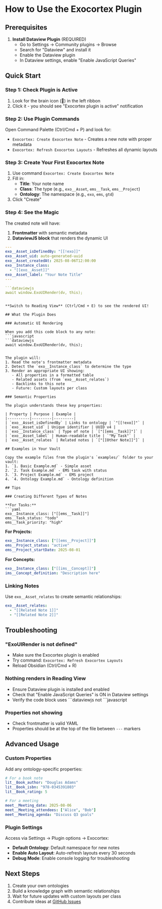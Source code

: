 # How to Use the Exocortex Plugin

## Prerequisites

1. **Install Dataview Plugin** (REQUIRED)
   - Go to Settings → Community plugins → Browse
   - Search for "Dataview" and install it
   - Enable the Dataview plugin
   - In Dataview settings, enable "Enable JavaScript Queries"

## Quick Start

### Step 1: Check Plugin is Active

1. Look for the brain icon (🧠) in the left ribbon
2. Click it - you should see "Exocortex plugin is active" notification

### Step 2: Use Plugin Commands

Open Command Palette (Ctrl/Cmd + P) and look for:
- `Exocortex: Create Exocortex Note` - Creates a new note with proper metadata
- `Exocortex: Refresh Exocortex Layouts` - Refreshes all dynamic layouts

### Step 3: Create Your First Exocortex Note

1. Use command `Exocortex: Create Exocortex Note`
2. Fill in:
   - **Title**: Your note name
   - **Class**: The type (e.g., `exo__Asset`, `ems__Task`, `ems__Project`)
   - **Ontology**: The namespace (e.g., `exo`, `ems`, `gtd`)
3. Click "Create"

### Step 4: See the Magic

The created note will have:
1. **Frontmatter** with semantic metadata
2. **DataviewJS block** that renders the dynamic UI

```yaml
---
exo__Asset_isDefinedBy: "[[!exo]]"
exo__Asset_uid: auto-generated-uuid
exo__Asset_createdAt: 2025-08-06T12:00:00
exo__Instance_class:
  - "[[exo__Asset]]"
exo__Asset_label: "Your Note Title"
---

```dataviewjs
await window.ExoUIRender(dv, this);
```
```

**Switch to Reading View** (Ctrl/Cmd + E) to see the rendered UI!

## What the Plugin Does

### Automatic UI Rendering

When you add this code block to any note:
```javascript
```dataviewjs
await window.ExoUIRender(dv, this);
```
```

The plugin will:
1. Read the note's frontmatter metadata
2. Detect the `exo__Instance_class` to determine the type
3. Render an appropriate UI showing:
   - All properties in a formatted table
   - Related assets (from `exo__Asset_relates`)
   - Backlinks to this note
   - Future: Custom layouts per class

### Semantic Properties

The plugin understands these key properties:

| Property | Purpose | Example |
|----------|---------|---------|
| `exo__Asset_isDefinedBy` | Links to ontology | `"[[!exo]]"` |
| `exo__Asset_uid` | Unique identifier | UUID v4 |
| `exo__Instance_class` | Type of note | `["[[ems__Task]]"]` |
| `exo__Asset_label` | Human-readable title | `"My Task"` |
| `exo__Asset_relates` | Related notes | `["[[Other Note]]"]` |

## Examples in Your Vault

Copy the example files from the plugin's `examples/` folder to your vault:
1. `1. Basic Example.md` - Simple asset
2. `2. Task Example.md` - EMS task with status
3. `3. Project Example.md` - EMS project
4. `4. Ontology Example.md` - Ontology definition

## Tips

### Creating Different Types of Notes

**For Tasks:**
```yaml
exo__Instance_class: ["[[ems__Task]]"]
ems__Task_status: "todo"
ems__Task_priority: "high"
```

**For Projects:**
```yaml
exo__Instance_class: ["[[ems__Project]]"]
ems__Project_status: "active"
ems__Project_startDate: 2025-08-01
```

**For Concepts:**
```yaml
exo__Instance_class: ["[[ims__Concept]]"]
ims__Concept_definition: "Description here"
```

### Linking Notes

Use `exo__Asset_relates` to create semantic relationships:
```yaml
exo__Asset_relates:
  - "[[Related Note 1]]"
  - "[[Related Note 2]]"
```

## Troubleshooting

### "ExoUIRender is not defined"
- Make sure the Exocortex plugin is enabled
- Try command: `Exocortex: Refresh Exocortex Layouts`
- Reload Obsidian (Ctrl/Cmd + R)

### Nothing renders in Reading View
- Ensure Dataview plugin is installed and enabled
- Check that "Enable JavaScript Queries" is ON in Dataview settings
- Verify the code block uses \`\`\`dataviewjs not \`\`\`javascript

### Properties not showing
- Check frontmatter is valid YAML
- Properties should be at the top of the file between `---` markers

## Advanced Usage

### Custom Properties

Add any ontology-specific properties:
```yaml
# For a book note
lit__Book_author: "Douglas Adams"
lit__Book_isbn: "978-0345391803"
lit__Book_rating: 5

# For a meeting
meet__Meeting_date: 2025-08-06
meet__Meeting_attendees: ["Alice", "Bob"]
meet__Meeting_agenda: "Discuss Q3 goals"
```

### Plugin Settings

Access via Settings → Plugin options → Exocortex:
- **Default Ontology**: Default namespace for new notes
- **Enable Auto Layout**: Auto-refresh layouts every 30 seconds
- **Debug Mode**: Enable console logging for troubleshooting

## Next Steps

1. Create your own ontologies
2. Build a knowledge graph with semantic relationships
3. Wait for future updates with custom layouts per class
4. Contribute ideas at [GitHub Issues](https://github.com/kitelev/exocortex-obsidian-plugin/issues)